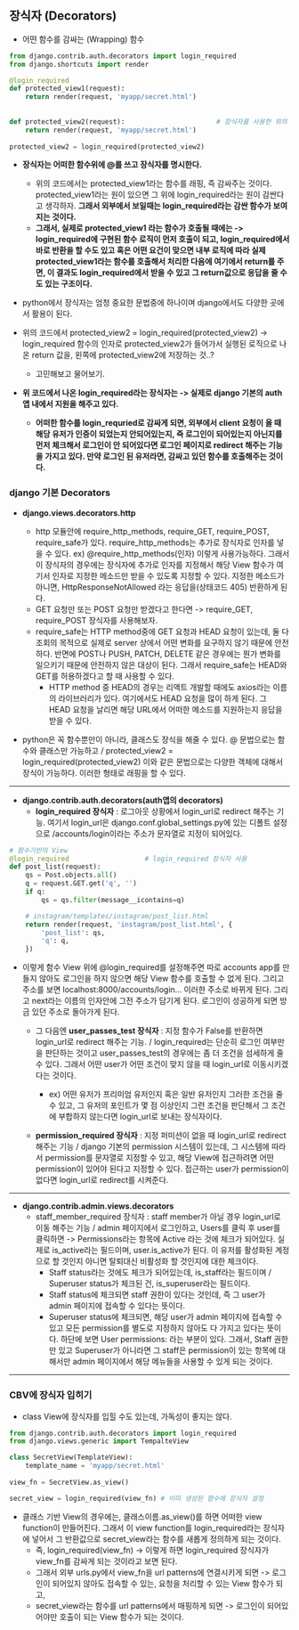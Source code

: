 ## 장식자 (Decorators)
- 어떤 함수를 감싸는 (Wrapping) 함수

```python
from django.contrib.auth.decorators import login_required
from django.shortcuts import render

@login_required
def protected_view1(request):
    return render(request, 'myapp/secret.html')
    
    
def protected_view2(request):                       # 장식자를 사용한 위의 코드와 밑에 3줄 코드는 동일한 의미이다. 
    return render(request, 'myapp/secret.html')    
        
protected_view2	= login_required(protected_view2)
```

- **장식자는 어떠한 함수위에 @를 쓰고 장식자를 명시한다.**
  - 위의 코드에서는 protected_view1라는 함수를 래핑, 즉 감싸주는 것이다. protected_view1라는 원이 있으면 그 위에 login_required라는 원이 감싼다고 생각하자. **그래서 외부에서 보일때는 
    login_required라는 감싼 함수가 보여지는 것이다.**
  - **그래서, 실제로 protected_view1 라는 함수가 호출될 때에는 -> login_required에 구현된 함수 로직이 먼저 호출이 되고, login_required에서 바로 반환을 할 수도 있고 혹은 어떤 요건이 맞으면
    내부 로직에 따라 실제 protected_view1라는 함수를 호출해서 처리한 다음에 여기에서 return를 주면, 이 결과도 login_required에서 받을 수 있고 그 return값으로 응답을 줄 수도 있는 구조이다.**

- python에서 장식자는 엄청 중요한 문법중에 하나이며 django에서도 다양한 곳에서 활용이 된다.

- 위의 코드에서 protected_view2	=	login_required(protected_view2) -> login_required 함수의 인자로 protected_view2가 들어가서 실행된 로직으로 나온 return 값을, 왼쪽에 protected_view2에 저장하는 것..?
  - 고민해보고 물어보기.

- **위 코드에서 나온 login_required라는 장식자는 -> 실제로 django 기본의 auth 앱 내에서 지원을 해주고 있다.**
  - **어떠한 함수를 login_requried로 감싸게 되면, 외부에서 client 요청이 올 때 해당 유저가 인증이 되었는지 안되어있는지, 즉 로그인이 되어있는지 아닌지를 먼저 체크해서 로그인이 안 되어있다면 로그인 페이지로 
    redirect 해주는 기능을 가지고 있다. 만약 로그인 된 유저라면, 감싸고 있던 함수를 호출해주는 것이다.**


### django 기본 Decorators
- **django.views.decorators.http**
  - http 모듈안에 require_http_methods, require_GET, require_POST, require_safe가 있다. require_http_methods는 추가로 장식자로 인자를 넣을 수 있다. ex) @require_http_methods(인자) 이렇게 사용가능하다. 그래서 이 장식자의 경우에는 장식자에 추가로 인자를 지정해서 해당 View 함수가 여기서 인자로 지정한 메소드만 받을 수 있도록 지정할 수 있다. 지정한 메소드가
    아니면, HttpResponseNotAllowed 라는 응답을(상태코드 405) 반환하게 된다.
  - GET 요청만 또는 POST 요청만 받겠다고 한다면 -> require_GET, require_POST 장식자를 사용해보자.
  - require_safe는 HTTP method중에 GET 요청과 HEAD 요청이 있는데, 둘 다 조회의 목적으로 실제로 server 상에서 어떤 변화를 요구하지 않기 때문에 안전하다. 반면에 POST나 PUSH, PATCH, DELETE 
    같은 경우에는 뭔가 변화를 일으키기 때문에 안전하지 않은 대상이 된다. 그래서 require_safe는 HEAD와 GET를 허용하겠다고 할 때 사용할 수 있다.
    - HTTP method 중 HEAD의 경우는 리액트 개발할 때에도 axios라는 이름의 라이브러리가 있다. 여기에서도 HEAD 요청을 많이 하게 된다. 그 HEAD 요청을 날리면 해당 URL에서 어떠한 메소드를 지원하는지 응답을 받을 수 있다. 


- python은 꼭 함수뿐만이 아니라, 클래스도 장식을 해줄 수 있다. @ 문법으로는 함수와 클래스만 가능하고 / protected_view2 = login_required(protected_view2) 이와 같은 문법으로는 다양한 객체에 대해서 장식이 가능하다. 이러한 형태로 래핑을 할 수 있다.

* * *

- **django.contrib.auth.decorators(auth앱의 decorators)**
  - **login_required 장식자** : 로그아웃 상황에서 login_url로 redirect 해주는 기능. 여기서 login_url은 django.conf.global_settings.py에 있는 디폴트 설정으로 /accounts/login이라는 주소가 문자열로 지정이 되어있다.

```python
# 함수기반의 View
@login_required                   # login_required 장식자 사용
def post_list(request): 
    qs = Post.objects.all()
    q = request.GET.get('q', '')    
    if q:
        qs = qs.filter(message__icontains=q)

    # instagram/templates/instagram/post_list.html
    return render(request, 'instagram/post_list.html', {
        'post_list': qs,
        'q': q,
    })    
```

- 이렇게 함수 View 위에 @login_required를 설정해주면 따로 accounts app를 만들지 않아도 로그인을 하지 않으면 해당 View 함수를 호출할 수 없게 된다. 그리고 주소를 보면 localhost:8000/accounts/login... 이러한 주소로 바뀌게 된다. 그리고 next라는 이름의 인자안에 그전 주소가 담기게 된다. 로그인이 성공하게 되면 방금 있던 주소로 돌아가게 된다.

  - 그 다음엔 **user_passes_test 장식자** : 지정 함수가 False를 반환하면 login_url로 redirect 해주는 기능. / login_required는 단순히 로그인 여부만을 판단하는 것이고 user_passes_test의 경우에는 좀 더 조건을 섬세하게 줄 수 있다. 그래서 어떤 user가 어떤 조건이 맞지 않을 때 login_url로 이동시키겠다는 것이다. 
    - ex) 어떤 유저가 프리미엄 유저인지 혹은 일반 유저인지 그러한 조건을 줄 수 있고, 그 유저의 포인트가 몇 점 이상인지 그런 조건을 판단해서 그 조건에 부합하지 않는다면 login_url로 보내는 장식자이다.


  - **permission_required 장식자** : 지정 퍼미션이 없을 때 login_url로 redirect 해주는 기능 / django 기본의 permission 시스템이 있는데, 그 시스템에 따라서 permission를 문자열로 지정할 수 있고, 해당 View에 접근하려면 어떤 permission이 있어야 된다고 지정할 수 있다. 접근하는 user가 permission이 없다면 login_url로 redirect를 시켜준다.

* * *

- **django.contrib.admin.views.decorators**
  - staff_member_required 장식자 :  staff member가 아닐 경우 login_url로 이동 해주는 기능 / admin 페이지에서 로그인하고, Users를 클릭 후 user를 클릭하면 -> Permissions라는 항목에 Active 라는 것에 체크가 되어있다. 실제로 is_active라는 필드이며, user.is_active가 된다. 이 유저를 활성화된 계정으로 할 것인지 아니면 탈퇴대신 비활성화 할 것인지에 대한 체크이다.
    - Staff status라는 것에도 체크가 되어있는데, is_staff라는 필드이며 / Superuser status가 체크된 건, is_superuser라는 필드이다.
    - Staff status에 체크되면 staff 권한이 있다는 것인데, 즉 그 user가 admin 페이지에 접속할 수 있다는 뜻이다.
    - Superuser status에 체크되면, 해당 user가 admin 페이지에 접속할 수 있고 모든 permission를 별도로 지정하지 않아도 다 가지고 있다는 뜻이다. 하단에 보면 User permissions: 라는 부분이 있다. 그래서, Staff 권한만 있고 Superuser가 아니라면 그 staff은 permission이 있는 항목에 대해서만 admin 페이지에서 해당 메뉴들을 사용할 수 있게 되는 것이다.


* * *
### CBV에 장식자 입히기
- class View에 장식자를 입힐 수도 있는데, 가독성이 좋지는 않다.

```python
from django.contrib.auth.decorators import login_required
from django.views.generic import TempalteView

class SecretView(TemplateView):
    template_name = 'myapp/secret.html'
    
view_fn	= SecretView.as_view()

secret_view = login_required(view_fn) # 이미 생성된 함수에 장식자 설정
```

- 클래스 기반 View의 경우에는, 클래스이름.as_view()를 하면 어떠한 view function이 만들어진다. 그래서 이 view function를 login_required라는 장식자에 넣어서 그 반환값으로 secret_view라는 함수를 새롭게 정의하게 되는 것이다.
  - 즉, login_required(view_fn) -> 이렇게 하면 login_required 장식자가 view_fn를 감싸게 되는 것이라고 보면 된다.
  - 그래서 외부 urls.py에서 view_fn을 url patterns에 연결시키게 되면 -> 로그인이 되어있지 않아도 접속할 수 있는, 요청을 처리할 수 있는 View 함수가 되고,
  - secret_view라는 함수를 url patterns에서 매핑하게 되면 -> 로그인이 되어있어야만 호출이 되는 View 함수가 되는 것이다.
